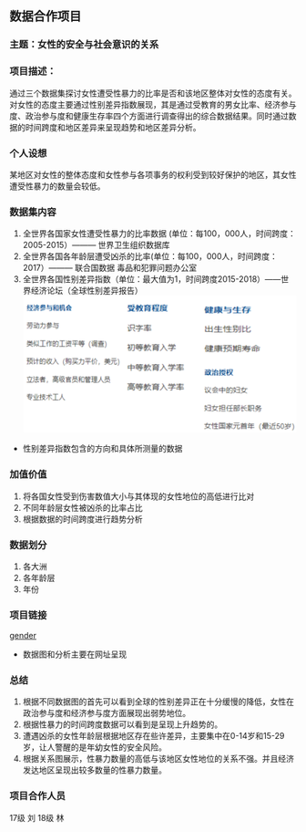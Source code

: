 ## 数据合作项目
### 主题：女性的安全与社会意识的关系
### 项目描述：
通过三个数据集探讨女性遭受性暴力的比率是否和该地区整体对女性的态度有关。对女性的态度主要通过性别差异指数展现，其是通过受教育的男女比率、经济参与度、政治参与度和健康生存率四个方面进行调查得出的综合数据结果。同时通过数据的时间跨度和地区差异来呈现趋势和地区差异分析。
### 个人设想
某地区对女性的整体态度和女性参与各项事务的权利受到较好保护的地区，其女性遭受性暴力的数量会较低。
### 数据集内容
1. 全世界各国家女性遭受性暴力的比率数据 (单位：每100，000人，时间跨度：2005-2015）——— 世界卫生组织数据库
2. 全世界各国各年龄层遭受凶杀的比率(单位：每100，000人，时间跨度：2017）——— 联合国数据 毒品和犯罪问题办公室
3. 全世界各国性别差异指数（单位：最大值为1，时间跨度2015-2018）——世界经济论坛（全球性别差异报告）
![性别](https://github.com/nfu3059/interactional-data/blob/master/%E6%96%B0%E5%BB%BA%E9%A1%B9%E7%9B%AE.png)
* 性别差异指数包含的方向和具体所测量的数据
### 加值价值
1. 将各国女性受到伤害数值大小与其体现的女性地位的高低进行比对
2. 不同年龄层女性被凶杀的比率占比
3. 根据数据的时间跨度进行趋势分析
### 数据划分
1. 各大洲
2. 各年龄层
3. 年份
### 项目链接
[gender](http://liuzhuyin3059.pythonanywhere.com/)
* 数据图和分析主要在网址呈现
### 总结
1. 根据不同数据图的首先可以看到全球的性别差异正在十分缓慢的降低，女性在政治参与度和经济参与度方面展现出弱势地位。
2. 根据性暴力的时间跨度数据可以看到是呈现上升趋势的。
3. 遭遇凶杀的女性年龄层根据地区存在些许差异，主要集中在0-14岁和15-29岁，让人警醒的是年幼女性的安全风险。
4. 根据关系图展示，性暴力数量的高低与该地区女性地位的关系不强。并且经济发达地区呈现出较多数量的性暴力数量。
### 项目合作人员
17级 刘
18级 林
